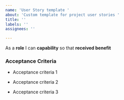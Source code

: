 ```yaml
---
name: 'User Story template '
about: 'Custom template for project user stories '
title: ''
labels: ''
assignees: ''

---
```


As a **role** I can **capability** so that **received benefit**


### Acceptance Criteria 

- Acceptance criteria 1

- Acceptance criteria 2

- Acceptance criteria 3
